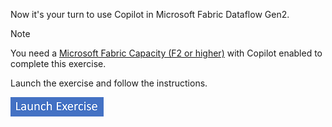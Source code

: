 Now it's your turn to use Copilot in Microsoft Fabric Dataflow Gen2.

> [!NOTE]
> You need a [Microsoft Fabric Capacity (F2 or higher)](/fabric/fundamentals/copilot-enable-fabric) with Copilot enabled to complete this exercise.

Launch the exercise and follow the instructions.

[![Button to launch exercise.](../media/launch-exercise.png)](https://go.microsoft.com/fwlink/?linkid=2331681)